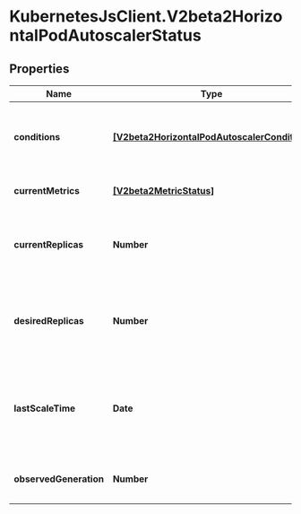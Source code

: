 # KubernetesJsClient.V2beta2HorizontalPodAutoscalerStatus

## Properties
Name | Type | Description | Notes
------------ | ------------- | ------------- | -------------
**conditions** | [**[V2beta2HorizontalPodAutoscalerCondition]**](V2beta2HorizontalPodAutoscalerCondition.md) | conditions is the set of conditions required for this autoscaler to scale its target, and indicates whether or not those conditions are met. | 
**currentMetrics** | [**[V2beta2MetricStatus]**](V2beta2MetricStatus.md) | currentMetrics is the last read state of the metrics used by this autoscaler. | [optional] 
**currentReplicas** | **Number** | currentReplicas is current number of replicas of pods managed by this autoscaler, as last seen by the autoscaler. | 
**desiredReplicas** | **Number** | desiredReplicas is the desired number of replicas of pods managed by this autoscaler, as last calculated by the autoscaler. | 
**lastScaleTime** | **Date** | lastScaleTime is the last time the HorizontalPodAutoscaler scaled the number of pods, used by the autoscaler to control how often the number of pods is changed. | [optional] 
**observedGeneration** | **Number** | observedGeneration is the most recent generation observed by this autoscaler. | [optional] 


